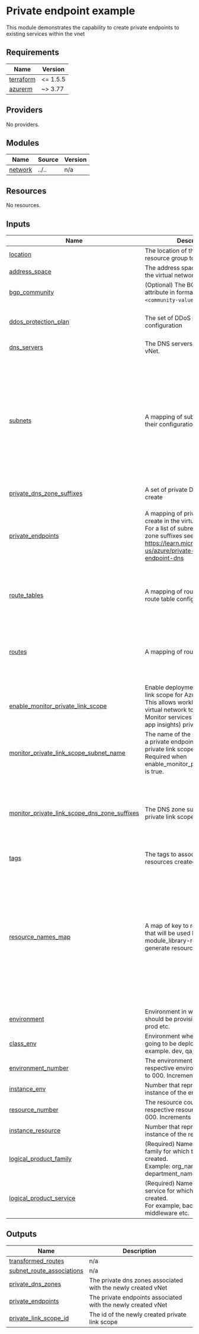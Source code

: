 # Private endpoint example
This module demonstrates the capability to create private endpoints to existing services within the vnet

<!-- BEGINNING OF PRE-COMMIT-TERRAFORM DOCS HOOK -->
## Requirements

| Name | Version |
|------|---------|
| <a name="requirement_terraform"></a> [terraform](#requirement\_terraform) | <= 1.5.5 |
| <a name="requirement_azurerm"></a> [azurerm](#requirement\_azurerm) | ~> 3.77 |

## Providers

No providers.

## Modules

| Name | Source | Version |
|------|--------|---------|
| <a name="module_network"></a> [network](#module\_network) | ../.. | n/a |

## Resources

No resources.

## Inputs

| Name | Description | Type | Default | Required |
|------|-------------|------|---------|:--------:|
| <a name="input_location"></a> [location](#input\_location) | The location of the vnet and resource group to create. | `string` | n/a | yes |
| <a name="input_address_space"></a> [address\_space](#input\_address\_space) | The address space that is used by the virtual network. | `list(string)` | n/a | yes |
| <a name="input_bgp_community"></a> [bgp\_community](#input\_bgp\_community) | (Optional) The BGP community attribute in format `<as-number>:<community-value>`. | `string` | `null` | no |
| <a name="input_ddos_protection_plan"></a> [ddos\_protection\_plan](#input\_ddos\_protection\_plan) | The set of DDoS protection plan configuration | <pre>object({<br>    enable = bool<br>    id     = string<br>  })</pre> | `null` | no |
| <a name="input_dns_servers"></a> [dns\_servers](#input\_dns\_servers) | The DNS servers to be used with vNet. | `list(string)` | `[]` | no |
| <a name="input_subnets"></a> [subnets](#input\_subnets) | A mapping of subnet names to their configurations. | <pre>map(object({<br>    prefix = string<br>    delegation = optional(map(object({<br>      service_name    = string<br>      service_actions = list(string)<br>    })), null)<br>    service_endpoints                             = optional(list(string), []),<br>    private_endpoint_network_policies_enabled     = optional(bool, false)<br>    private_link_service_network_policies_enabled = optional(bool, false)<br>    network_security_group_id                     = optional(string, null)<br>    route_table_id                                = optional(string, null)<br>    route_table_alias                             = optional(string, null)<br>  }))</pre> | `{}` | no |
| <a name="input_private_dns_zone_suffixes"></a> [private\_dns\_zone\_suffixes](#input\_private\_dns\_zone\_suffixes) | A set of private DNS zones to create | `set(string)` | `[]` | no |
| <a name="input_private_endpoints"></a> [private\_endpoints](#input\_private\_endpoints) | A mapping of private endpoints to create in the virtual network<br>For a list of subresources and DNS zone suffixes see https://learn.microsoft.com/en-us/azure/private-link/private-endpoint-dns | <pre>map(object({<br>    private_dns_zone_suffixes      = list(string)<br>    private_dns_zone_group_name    = string<br>    private_link_subresource_names = list(string)<br>    target_resource_id             = string<br>    subnet_name                    = string<br>  }))</pre> | `{}` | no |
| <a name="input_route_tables"></a> [route\_tables](#input\_route\_tables) | A mapping of route table aliases to route table configuration. | <pre>map(object({<br>    name                          = string<br>    disable_bgp_route_propagation = optional(bool, false)<br>    extra_tags                    = optional(map(string), {})<br>  }))</pre> | `{}` | no |
| <a name="input_routes"></a> [routes](#input\_routes) | A mapping of routes to create. | <pre>map(object({<br>    name                   = string<br>    route_table_alias      = string<br>    address_prefix         = string<br>    next_hop_type          = string<br>    next_hop_in_ip_address = optional(string, null)<br>  }))</pre> | `{}` | no |
| <a name="input_enable_monitor_private_link_scope"></a> [enable\_monitor\_private\_link\_scope](#input\_enable\_monitor\_private\_link\_scope) | Enable deployment of a private link scope for Azure Monitor<br>This allows workloads on the virtual network to access Azure Monitor services (i.e. log analytics, app insights) privately | `bool` | `false` | no |
| <a name="input_monitor_private_link_scope_subnet_name"></a> [monitor\_private\_link\_scope\_subnet\_name](#input\_monitor\_private\_link\_scope\_subnet\_name) | The name of the subnet to deploy a private endpoint for the monitor private link scope.<br>Required when enable\_monitor\_private\_link\_scope is true. | `string` | `null` | no |
| <a name="input_monitor_private_link_scope_dns_zone_suffixes"></a> [monitor\_private\_link\_scope\_dns\_zone\_suffixes](#input\_monitor\_private\_link\_scope\_dns\_zone\_suffixes) | The DNS zone suffixes for the private link scope | `set(string)` | <pre>[<br>  "privatelink.monitor.azure.com",<br>  "privatelink.oms.opinsights.azure.com",<br>  "privatelink.ods.opinsights.azure.com",<br>  "privatelink.agentsvc.azure-automation.net",<br>  "privatelink.blob.core.windows.net"<br>]</pre> | no |
| <a name="input_tags"></a> [tags](#input\_tags) | The tags to associate with resources created by this module. | `map(string)` | `{}` | no |
| <a name="input_resource_names_map"></a> [resource\_names\_map](#input\_resource\_names\_map) | A map of key to resource\_name that will be used by tf-launch-module\_library-resource\_name to generate resource names | <pre>map(object({<br>    name       = string<br>    max_length = optional(number, 60)<br>  }))</pre> | <pre>{<br>  "monitor_private_link_scope": {<br>    "max_length": 80,<br>    "name": "ampls"<br>  },<br>  "monitor_private_link_scope_private_endpoint": {<br>    "max_length": 80,<br>    "name": "amplspe"<br>  },<br>  "resource_group": {<br>    "max_length": 80,<br>    "name": "rg"<br>  },<br>  "virtual_network": {<br>    "max_length": 80,<br>    "name": "vnet"<br>  }<br>}</pre> | no |
| <a name="input_environment"></a> [environment](#input\_environment) | Environment in which the resource should be provisioned like dev, qa, prod etc. | `string` | `"sandbox"` | no |
| <a name="input_class_env"></a> [class\_env](#input\_class\_env) | Environment where resource is going to be deployed. For example. dev, qa, uat | `string` | `null` | no |
| <a name="input_environment_number"></a> [environment\_number](#input\_environment\_number) | The environment count for the respective environment. Defaults to 000. Increments in value of 1 | `string` | `"000"` | no |
| <a name="input_instance_env"></a> [instance\_env](#input\_instance\_env) | Number that represents the instance of the environment. | `number` | `null` | no |
| <a name="input_resource_number"></a> [resource\_number](#input\_resource\_number) | The resource count for the respective resource. Defaults to 000. Increments in value of 1 | `string` | `"000"` | no |
| <a name="input_instance_resource"></a> [instance\_resource](#input\_instance\_resource) | Number that represents the instance of the resource. | `number` | `null` | no |
| <a name="input_logical_product_family"></a> [logical\_product\_family](#input\_logical\_product\_family) | (Required) Name of the product family for which the resource is created.<br>    Example: org\_name, department\_name. | `string` | `"launch"` | no |
| <a name="input_logical_product_service"></a> [logical\_product\_service](#input\_logical\_product\_service) | (Required) Name of the product service for which the resource is created.<br>    For example, backend, frontend, middleware etc. | `string` | `"vnet"` | no |

## Outputs

| Name | Description |
|------|-------------|
| <a name="output_transformed_routes"></a> [transformed\_routes](#output\_transformed\_routes) | n/a |
| <a name="output_subnet_route_associations"></a> [subnet\_route\_associations](#output\_subnet\_route\_associations) | n/a |
| <a name="output_private_dns_zones"></a> [private\_dns\_zones](#output\_private\_dns\_zones) | The private dns zones associated with the newly created vNet |
| <a name="output_private_endpoints"></a> [private\_endpoints](#output\_private\_endpoints) | The private endpoints associated with the newly created vNet |
| <a name="output_private_link_scope_id"></a> [private\_link\_scope\_id](#output\_private\_link\_scope\_id) | The id of the newly created private link scope |
<!-- END OF PRE-COMMIT-TERRAFORM DOCS HOOK -->
